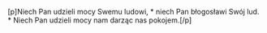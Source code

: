 [p]Niech Pan udzieli mocy Swemu ludowi, * niech Pan błogosławi Swój lud. * Niech Pan udzieli mocy nam darząc nas pokojem.[/p]